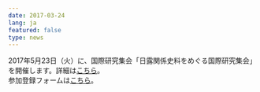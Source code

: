 ```yaml
---
date: 2017-03-24
lang: ja
featured: false
type: news
---
```

2017年5月23日（火）に、国際研究集会「日露関係史料をめぐる国際研究集会」を開催します。詳細は<a href="/news/2017/20170523russian.pdf" target="_blank">こちら</a>。<br/>
参加登録フォームは<a href="https://www.hi.u-tokyo.ac.jp/footer/seminar-entry.html" target="_blank">こちら</a>。
